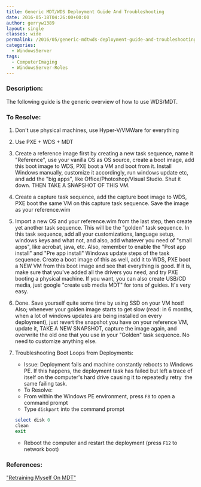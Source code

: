 ```yaml
---
title: Generic MDT/WDS Deployment Guide And Troubleshooting
date: 2016-05-18T04:26:00+00:00
author: gerryw1389
layout: single
classes: wide
permalink: /2016/05/generic-mdtwds-deployment-guide-and-troubleshooting/
categories:
  - WindowsServer
tags:
  - ComputerImaging
  - WindowsServer-Roles
---
```

<!--more-->

### Description:

The following guide is the generic overview of how to use WDS/MDT.

### To Resolve:

1. Don't use physical machines, use Hyper-V/VMWare for everything

2. Use PXE + WDS + MDT

3. Create a reference image first by creating a new task sequence, name it "Reference", use your vanilla OS as OS source, create a boot image, add this boot image to WDS, PXE boot a VM and boot from it. Install Windows manually, customize it accordingly, run windows update etc, and add the "big apps", like Office/Photoshop/Visual Studio. Shut it down. THEN TAKE A SNAPSHOT OF THIS VM.

4. Create a capture task sequence, add the capture boot image to WDS, PXE boot the same VM on this capture task sequence. Save the image as your reference.wim

5. Import a new OS and your reference.wim from the last step, then create yet another task sequence. This will be the "golden" task sequence. In this task sequence, add all your customizations, language setup, windows keys and what not, and also, add whatever you need of "small apps", like acrobat, java, etc. Also, remember to enable the "Post app install" and "Pre app install" Windows update steps of the task sequence. Create a boot image of this as well, add it to WDS, PXE boot a NEW VM from this boot image and see that everything is good. If it is, make sure that you've added all the drivers you need, and try PXE booting a physical machine. If you want, you can also create USB/CD media, just google "create usb media MDT" for tons of guides. It's very easy.

6. Done. Save yourself quite some time by using SSD on your VM host! Also; whenever your golden image starts to get slow (read: in 6 months, when a lot of windows updates are being installed on every deployment), just revert the snapshot you have on your reference VM, update it, TAKE A NEW SNAPSHOT, capture the image again, and overwrite the old one that you use in your "Golden" task sequence. No need to customize anything else.

7. Troubleshooting Boot Loops from Deployments:

   - Issue: Deployment fails and machine constantly reboots to Windows PE. If this happens, the deployment task has failed but left a trace of itself on the computer's hard drive causing it to repeatedly retry  the same failing task.
   - To Resolve:
   - From within the Windows PE environment, press `F8` to open a command prompt
   - Type `diskpart` into the command prompt

   ```powershell
   select disk 0  
   clean  
   exit
   ```

   - Reboot the computer and restart the deployment (press `F12` to network boot)

### References:

["Retraining Myself On MDT"](https://www.reddit.com/r/sysadmin/comments/1kf5u0/retraining_myself_on_mdt/)